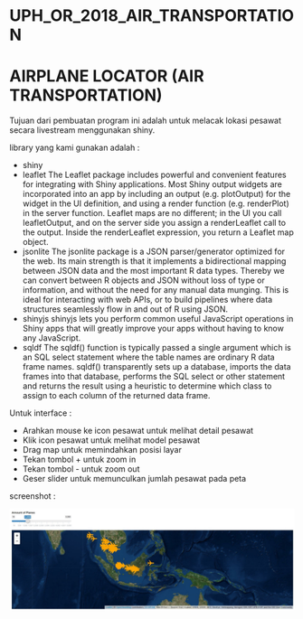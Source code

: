 # UPH_OR_2018_AIR_TRANSPORTATION

# AIRPLANE LOCATOR (AIR TRANSPORTATION)
Tujuan dari pembuatan program ini adalah untuk melacak lokasi pesawat secara livestream menggunakan shiny.

library yang kami gunakan adalah :
- shiny
- leaflet
The Leaflet package includes powerful and convenient features for integrating with Shiny applications.
Most Shiny output widgets are incorporated into an app by including an output (e.g. plotOutput) for the widget in the UI definition, and using a render function (e.g. renderPlot) in the server function. Leaflet maps are no different; in the UI you call leafletOutput, and on the server side you assign a renderLeaflet call to the output. Inside the renderLeaflet expression, you return a Leaflet map object.
- jsonlite
The jsonlite package is a JSON parser/generator optimized for the web. Its main strength is that it implements a bidirectional mapping between JSON data and the most important R data types. Thereby we can convert between R objects and JSON without loss of type or information, and without the need for any manual data munging. This is ideal for interacting with web APIs, or to build pipelines where data structures seamlessly flow in and out of R using JSON.
- shinyjs
shinyjs lets you perform common useful JavaScript operations in Shiny apps that will greatly improve your apps without having to know any JavaScript.
- sqldf
The sqldf() function is typically passed a single argument which is an SQL select statement where the table names are ordinary R data frame names. sqldf() transparently sets up a database, imports the data frames into that database, performs the SQL select or other statement and returns the result using a heuristic to determine which class to assign to each column of the returned data frame.

Untuk interface :
- Arahkan mouse ke icon pesawat untuk melihat detail pesawat
- Klik icon pesawat untuk melihat model pesawat
- Drag map untuk memindahkan posisi layar
- Tekan tombol + untuk zoom in
- Tekan tombol - untuk zoom out
- Geser slider untuk memunculkan jumlah pesawat pada peta

screenshot :

![Aplikasi Airplane Locator](https://github.com/wilbertnw/UPH_OR_2018_AIR_TRANSPORTATION/blob/master/airplane.jpg)

